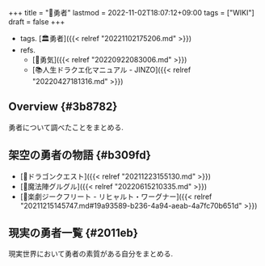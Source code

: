 +++
title = "📝勇者"
lastmod = 2022-11-02T18:07:12+09:00
tags = ["WIKI"]
draft = false
+++

-   tags. [🏛勇者]({{< relref "20221102175206.md" >}})
-   refs.
    -   [📝勇気]({{< relref "20220922083006.md" >}})
    -   [📚人生ドラクエ化マニュアル - JINZO]({{< relref "20220427181316.md" >}})


## Overview {#3b8782}

勇者について調べたことをまとめる.


## 架空の勇者の物語 {#b309fd}

-   [📝ドラゴンクエスト]({{< relref "20211223155130.md" >}})
-   [📝魔法陣グルグル]({{< relref "20220615210335.md" >}})
-   [📝楽劇ジークフリート - リヒャルト・ワーグナー]({{< relref "20211215145747.md#19a93589-b236-4a94-aeab-4a7fc70b651d" >}})


## 現実の勇者一覧 {#2011eb}

現実世界において勇者の素質がある自分をまとめる.
